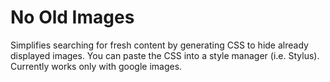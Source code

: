 # No Old Images
Simplifies searching for fresh content by generating CSS to hide already displayed images. You can paste the CSS into a style manager (i.e. Stylus). Currently works only with google images.
